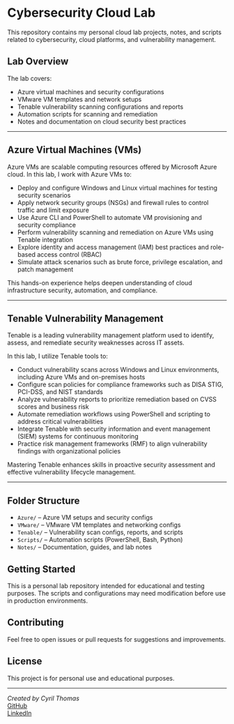 # Cybersecurity Cloud Lab

This repository contains my personal cloud lab projects, notes, and scripts related to cybersecurity, cloud platforms, and vulnerability management.

## Lab Overview

The lab covers:

- Azure virtual machines and security configurations  
- VMware VM templates and network setups  
- Tenable vulnerability scanning configurations and reports  
- Automation scripts for scanning and remediation  
- Notes and documentation on cloud security best practices

---

## Azure Virtual Machines (VMs)

Azure VMs are scalable computing resources offered by Microsoft Azure cloud. In this lab, I work with Azure VMs to:

- Deploy and configure Windows and Linux virtual machines for testing security scenarios  
- Apply network security groups (NSGs) and firewall rules to control traffic and limit exposure  
- Use Azure CLI and PowerShell to automate VM provisioning and security compliance  
- Perform vulnerability scanning and remediation on Azure VMs using Tenable integration  
- Explore identity and access management (IAM) best practices and role-based access control (RBAC)  
- Simulate attack scenarios such as brute force, privilege escalation, and patch management  

This hands-on experience helps deepen understanding of cloud infrastructure security, automation, and compliance.

---

## Tenable Vulnerability Management

Tenable is a leading vulnerability management platform used to identify, assess, and remediate security weaknesses across IT assets.

In this lab, I utilize Tenable tools to:

- Conduct vulnerability scans across Windows and Linux environments, including Azure VMs and on-premises hosts  
- Configure scan policies for compliance frameworks such as DISA STIG, PCI-DSS, and NIST standards  
- Analyze vulnerability reports to prioritize remediation based on CVSS scores and business risk  
- Automate remediation workflows using PowerShell and scripting to address critical vulnerabilities  
- Integrate Tenable with security information and event management (SIEM) systems for continuous monitoring  
- Practice risk management frameworks (RMF) to align vulnerability findings with organizational policies  

Mastering Tenable enhances skills in proactive security assessment and effective vulnerability lifecycle management.

---

## Folder Structure

- `Azure/` – Azure VM setups and security configs  
- `VMware/` – VMware VM templates and networking configs  
- `Tenable/` – Vulnerability scan configs, reports, and scripts  
- `Scripts/` – Automation scripts (PowerShell, Bash, Python)  
- `Notes/` – Documentation, guides, and lab notes

## Getting Started

This is a personal lab repository intended for educational and testing purposes. The scripts and configurations may need modification before use in production environments.

## Contributing

Feel free to open issues or pull requests for suggestions and improvements.

## License

This project is for personal use and educational purposes.

---

*Created by Cyril Thomas*  
[GitHub](https://github.com/cyberwithcyril)  
[LinkedIn](https://www.linkedin.com/in/cyrilkthomas)
